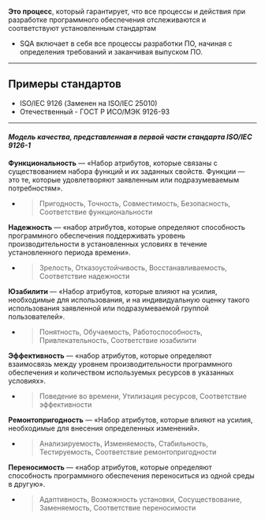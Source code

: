 **Это процесс**, который гарантирует, что все процессы и действия при разработке программного обеспечения отслеживаются и соответствуют установленным стандартам
- SQA включает в себя все процессы разработки ПО, начиная с определения требований и заканчивая выпуском ПО.

****
## Примеры стандартов

- ISO/IEC 9126 (Заменен на ISO/IEC 25010)
- Отечественный - ГОСТ Р ИСО/МЭК 9126-93

****
#### ***Модель качества, представленная в первой части стандарта ISO/IEC 9126-1***


**Функциональность** — «Набор атрибутов, которые связаны с существованием набора функций и их заданных свойств. Функции — это те, которые удовлетворяют заявленным или подразумеваемым потребностям».
 - > Пригодность, Точность, Совместимость, Безопасность, Соответствие функциональности

**Надежность** — «набор атрибутов, которые определяют способность программного обеспечения поддерживать уровень производительности в установленных условиях в течение установленного периода времени».
 - > Зрелость, Отказоустойчивость, Восстанавливаемость, Соответствие надежности

**Юзабилити** — «Набор атрибутов, которые влияют на усилия, необходимые для использования, и на индивидуальную оценку такого использования заявленной или подразумеваемой группой пользователей».
 - > Понятность, Обучаемость, Работоспособность, Привлекательность, Соответствие юзабилити

**Эффективность** — «набор атрибутов, которые определяют взаимосвязь между уровнем производительности программного обеспечения и количеством используемых ресурсов в указанных условиях».
 - > Поведение во времени, Утилизация ресурсов, Соответствие эффективности

**Ремонтопригодность** — «Набор атрибутов, которые влияют на усилия, необходимые для внесения определенных изменений».
 - > Анализируемость, Изменяемость, Стабильность, Тестируемость, Соответствие ремонтопригодности

**Переносимость** — «набор атрибутов, которые определяют способность программного обеспечения переноситься из одной среды в другую».
 - > Адаптивность, Возможность установки, Сосуществование, Заменяемость, Соответствие переносимости